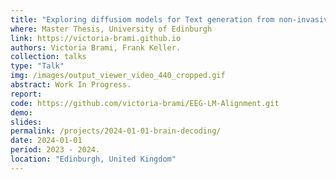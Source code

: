 ```yaml
---
title: "Exploring diffusiom models for Text generation from non-invasive brain signals."
where: Master Thesis, University of Edinburgh
link: https://victoria-brami.github.io
authors: Victoria Brami, Frank Keller.
collection: talks
type: "Talk"
img: /images/output_viewer_video_440_cropped.gif
abstract: Work In Progress.
report: 
code: https://github.com/victoria-brami/EEG-LM-Alignment.git
demo:
slides:  
permalink: /projects/2024-01-01-brain-decoding/
date: 2024-01-01
period: 2023 - 2024.
location: "Edinburgh, United Kingdom"
---
```



